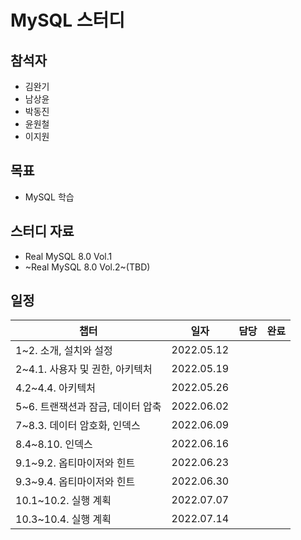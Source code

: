 # MySQL 스터디 

## 참석자

- 김완기
- 남상윤
- 박동진
- 윤원철
- 이지원

## 목표

- MySQL 학습

## 스터디 자료

- Real MySQL 8.0 Vol.1
- ~Real MySQL 8.0 Vol.2~(TBD)

## 일정

|챕터|일자|담당|완료|
|------|---|---|---|
|1~2. 소개, 설치와 설정|2022.05.12|||
|2~4.1. 사용자 및 권한, 아키텍처|2022.05.19|||
|4.2~4.4. 아키텍처|2022.05.26|||
|5~6. 트랜잭션과 잠금, 데이터 압축|2022.06.02|||
|7~8.3. 데이터 암호화, 인덱스|2022.06.09|||
|8.4~8.10. 인덱스|2022.06.16|||
|9.1~9.2. 옵티마이저와 힌트|2022.06.23|||
|9.3~9.4. 옵티마이저와 힌트|2022.06.30|||
|10.1~10.2. 실행 계획|2022.07.07|||
|10.3~10.4. 실행 계획|2022.07.14||

